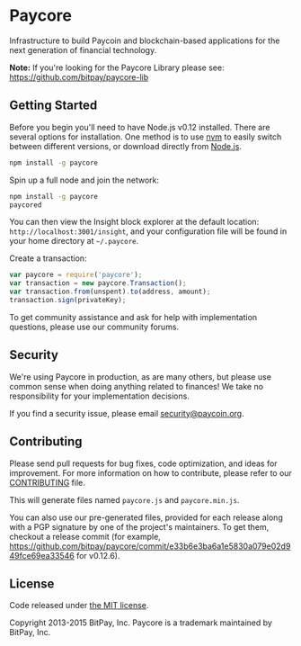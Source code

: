 Paycore
=======

Infrastructure to build Paycoin and blockchain-based applications for the next generation of financial technology.

**Note:** If you're looking for the Paycore Library please see: https://github.com/bitpay/paycore-lib

## Getting Started

Before you begin you'll need to have Node.js v0.12 installed. There are several options for installation. One method is to use [nvm](https://github.com/creationix/nvm) to easily switch between different versions, or download directly from [Node.js](https://nodejs.org/).

```bash
npm install -g paycore
```

Spin up a full node and join the network:

```bash
npm install -g paycore
paycored
```

You can then view the Insight block explorer at the default location: `http://localhost:3001/insight`, and your configuration file will be found in your home directory at `~/.paycore`.

Create a transaction:
```js
var paycore = require('paycore');
var transaction = new paycore.Transaction();
var transaction.from(unspent).to(address, amount);
transaction.sign(privateKey);
```

To get community assistance and ask for help with implementation questions, please use our community forums.

## Security

We're using Paycore in production, as are many others, but please use common sense when doing anything related to finances! We take no responsibility for your implementation decisions.

If you find a security issue, please email security@paycoin.org.

## Contributing

Please send pull requests for bug fixes, code optimization, and ideas for improvement. For more information on how to contribute, please refer to our [CONTRIBUTING](https://github.com/bitpay/paycore/blob/master/CONTRIBUTING.md) file.

This will generate files named `paycore.js` and `paycore.min.js`.

You can also use our pre-generated files, provided for each release along with a PGP signature by one of the project's maintainers. To get them, checkout a release commit (for example, https://github.com/bitpay/paycore/commit/e33b6e3ba6a1e5830a079e02d949fce69ea33546 for v0.12.6).

## License

Code released under [the MIT license](https://github.com/bitpay/paycore/blob/master/LICENSE).

Copyright 2013-2015 BitPay, Inc. Paycore is a trademark maintained by BitPay, Inc.
